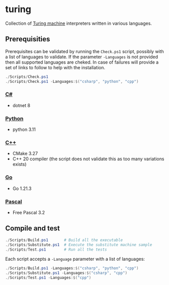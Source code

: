 # turing
Collection of [Turing machine](https://en.wikipedia.org/wiki/Turing_machine) interpreters written in various languages.

## Prerequisities
Prerequisites can be validated by running the `Check.ps1` script, possibly with a list of languages to validate. If the parameter `-Languages` is not provided then all supported languages are cheked. In case of failures will provide a set of links to follow to help with the installation.
```powershell
./Scripts/Check.ps1
./Scripts/Check.ps1 -Languages:$("csharp", "python", "cpp")
```

### [C#](https://github.com/sanelli/turing/tree/main/csharp)
- dotnet 8

### [Python](https://github.com/sanelli/turing/tree/main/python)
- python 3.11

### [C++](https://github.com/sanelli/turing/tree/main/cpp)
- CMake 3.27
- C++ 20 compiler (the script does not validate this as too many variations exists)

### [Go](https://github.com/sanelli/turing/tree/main/go)
- Go 1.21.3

### [Pascal](https://github.com/sanelli/turing/tree/main/pascal)
- Free Pascal 3.2

## Compile and test
```powershell
./Scripts/Build.ps1       # Build all the executable
./Scripts/Substitute.ps1  # Execute the substitute machine sample
./Scripts/Test.ps1        # Run all the tests
```

Each script accepts a `-Language` parameter with a list of languages:
```powershell
./Scripts/Build.ps1 -Languages:$("csharp", "python", "cpp")
./Scripts/Substitute.ps1 -Languages:$("csharp", "cpp")
./Scripts/Test.ps1 -Languages:$("cpp")
```